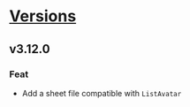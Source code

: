 # [Versions](https://github.com/Tracktor/design-system/releases)

## v3.12.0
### Feat
- Add a sheet file compatible with `ListAvatar`
